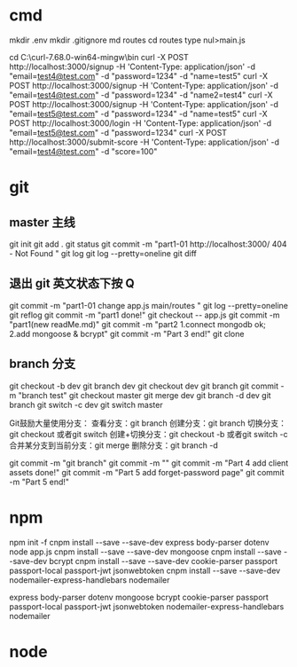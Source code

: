 # cmd
mkdir .env
mkdir .gitignore
md routes
cd routes
type nul>main.js

cd C:\curl-7.68.0-win64-mingw\bin
curl -X POST http://localhost:3000/signup -H 'Content-Type: application/json'   -d  "email=test4@test.com" -d "password=1234" -d "name=test5"
curl -X POST http://localhost:3000/signup -H 'Content-Type: application/json' -d "email=test4@test.com" -d "password=1234" -d "name2=test4"
curl -X POST http://localhost:3000/signup -H 'Content-Type: application/json' -d  "email=test5@test.com" -d "password=1234" -d "name=test5"
curl -X POST http://localhost:3000/login  -H 'Content-Type: application/json'   -d "email=test5@test.com" -d "password=1234"
curl -X POST http://localhost:3000/submit-score  -H 'Content-Type: application/json'   -d "email=test4@test.com" -d "score=100"

# git
## master 主线
git init
git add .
git status
git commit -m "part1-01 http://localhost:3000/  404 - Not Found "
git log
git log --pretty=oneline
git diff

## 退出 git 英文状态下按 Q
git commit -m "part1-01 change app.js main/routes "
git log --pretty=oneline
git reflog
git commit -m "part1 done!"
git checkout -- app.js
git commit -m "part1(new readMe.md)"
git commit -m "part2 1.connect mongodb ok; 2.add mongoose & bcrypt"
git commit -m "Part 3 end!"
git clone 

## branch 分支
git checkout -b dev
git branch dev
git checkout dev
git branch
git commit -m "branch test"
git checkout master
git merge dev
git branch -d dev
git branch
git switch -c dev
git switch master

Git鼓励大量使用分支：
查看分支：git branch
创建分支：git branch <name>
切换分支：git checkout <name>或者git switch <name>
创建+切换分支：git checkout -b <name>或者git switch -c <name>
合并某分支到当前分支：git merge <name>
删除分支：git branch -d <name>

git commit -m "git branch"
git commit -m ""
git commit -m "Part 4 add client assets done!"
git commit -m "Part 5 add forget-password page"
git commit -m "Part 5 end!"

# npm
npm init -f
cnpm install --save --save-dev express body-parser dotenv
node app.js
cnpm install --save --save-dev mongoose
cnpm install --save --save-dev bcrypt
cnpm install --save --save-dev cookie-parser passport passport-local passport-jwt jsonwebtoken
cnpm install --save --save-dev nodemailer-express-handlebars nodemailer

express body-parser dotenv mongoose bcrypt cookie-parser passport passport-local passport-jwt jsonwebtoken nodemailer-express-handlebars nodemailer

# node